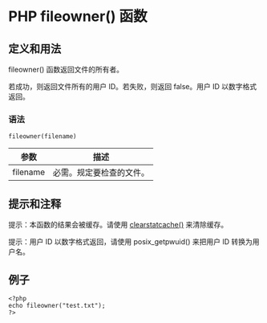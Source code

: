# PHP fileowner() 函数



## 定义和用法

fileowner() 函数返回文件的所有者。

若成功，则返回文件所有的用户 ID。若失败，则返回 false。用户 ID 以数字格式返回。

### 语法

```
fileowner(filename)
```

| 参数 | 描述 |
| --- | --- |
| filename | 必需。规定要检查的文件。 |

## 提示和注释

提示：本函数的结果会被缓存。请使用 [clearstatcache()](/php/func_filesystem_clearstatcache.asp "PHP clearstatcache() 函数") 来清除缓存。

提示：用户 ID 以数字格式返回，请使用 posix_getpwuid() 来把用户 ID 转换为用户名。

## 例子

```
<?php
echo fileowner("test.txt");
?>
```



